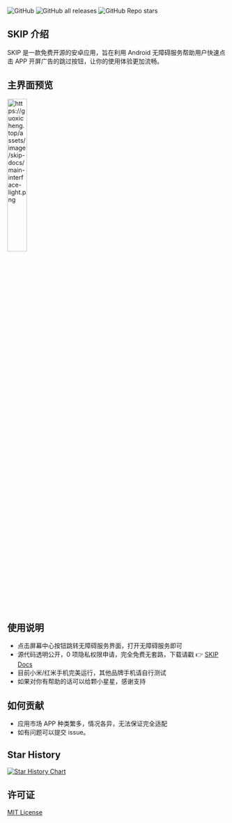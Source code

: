 ![GitHub](https://img.shields.io/github/license/GuoXiCheng/SKIP) ![GitHub all releases](https://img.shields.io/github/downloads/GuoXiCheng/SKIP/total) ![GitHub Repo stars](https://img.shields.io/github/stars/GuoXiCheng/SKIP)

## SKIP 介绍

SKIP 是一款免费开源的安卓应用，旨在利用 Android 无障碍服务帮助用户快速点击 APP 开屏广告的跳过按钮，让你的使用体验更加流畅。

## 主界面预览

<img src="https://guoxicheng.top/assets/image/skip-docs/main-interface-light.png" alt="https://guoxicheng.top/assets/image/skip-docs/main-interface-light.png" style="width: 30%;" />

## 使用说明

- 点击屏幕中心按钮跳转无障碍服务界面，打开无障碍服务即可
- 源代码透明公开，0 项隐私权限申请，完全免费无套路，下载请戳 👉 [SKIP Docs](https://skip.guoxicheng.top/)
- 目前小米/红米手机完美运行，其他品牌手机请自行测试
- 如果对你有帮助的话可以给颗小星星，感谢支持

## 如何贡献

- 应用市场 APP 种类繁多，情况各异，无法保证完全适配
- 如有问题可以提交 issue。

## Star History

[![Star History Chart](https://api.star-history.com/svg?repos=GuoXiCheng/SKIP&type=Date)](https://star-history.com/#GuoXiCheng/SKIP&Date)

## 许可证

[MIT License](https://github.com/GuoXiCheng/SKIP/blob/main/LICENSE)
